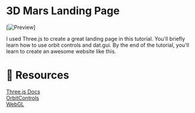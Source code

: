 # 3D Mars Landing Page

[![Preview](https://i.imgur.com/EYGji9T.png)]

I used Three.js to create a great landing page in this tutorial. You'll briefly learn how to use orbit controls and dat.gui. By the end of the tutorial, you'll learn to create an awesome website like this. 

# 🔗 Resources
[Three.js Docs](https://threejs.org/)<br />
[OrbitControls](https://threejs.org/docs/#examples/en/controls/OrbitControls)<br />
[WebGL](https://bit.ly/3eq6kAW)<br />
